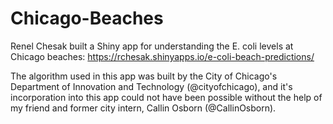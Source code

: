 # Chicago-Beaches
Renel Chesak built a Shiny app for understanding the E. coli levels at Chicago beaches:
https://rchesak.shinyapps.io/e-coli-beach-predictions/

The algorithm used in this app was built by the City of Chicago's Department of Innovation and Technology (@cityofchicago), and it's incorporation into this app could not have been possible without the help of my friend and former city intern, Callin Osborn (@CallinOsborn).
